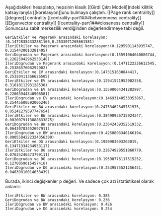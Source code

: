 Aşağıdakileri hesaplatıp, hepsinin klasik [[Girdi Çıktı Modeli]]ndeki kilitlik katsayılarıyla [[korelasyon]]unu bulmaya çalıştım.
[[Page rank centrality]]
[[degree]] centrality
[[centrality-part1###betweenness centrality]]
[[Eigenvector centrality]]
[[centrality-part1###closeness centrality]]
Sonuncusu sabit merkezilik verdiğinden değerlendirmeye tabi değil. 

```
GeriEtkiler ve Pagerank arasındaki korelasyon:(0.14728354332881166,0.2533071265661581)
IleriEtkiler ve Pagerank arasındaki korelasyon:(0.1295901143935747, 0.3154420013281405)
GeriDogrudan ve Pagerank arasındaki korelasyon:(0.15591064040086744, 0.22625042962533148)
IleriDogrudan ve Pagerank arasındaki korelasyon:(0.1471122226612545, 0.2538657608292902)
GeriEtkiler ve EV arasındaki korelasyon:(0.1473151630844417, 0.25320411366626505)
IleriEtkiler ve EV arasındaki korelasyon:(0.12941521952002358, 0.3161011293128538)
GeriDogrudan ve EV arasındaki korelasyon:(0.15598064341282997, 0.22603944540906581)
IleriDogrudan ve EV arasındaki korelasyon:(0.14693148533353867, 0.25445600592005246)
GeriEtkiler ve BW arasındaki korelasyon:(0.24753462345751975, 0.05241279597747654)
IleriEtkiler ve BW arasındaki korelasyon:(0.38490936735924347, 0.0020079113888633875)
GeriDogrudan ve BW arasındaki korelasyon:(0.23642439352519332, 0.06430703452697911)
IleriDogrudan ve BW arasındaki korelasyon:(0.4258803346166194, 0.0005584222324356309)
GeriEtkiler ve DG arasındaki korelasyon:(0.1920983693203019, 0.13471334234953117)
IleriEtkiler ve DG arasındaki korelasyon:(0.22674929551860779, 0.07635246373799111)
GeriDogrudan ve DG arasındaki korelasyon:(0.19590776117515252, 0.1270059615457416)
IleriDogrudan ve DG arasındaki korelasyon:(0.2539575521256451, 0.04639810014633439)
```
Burada, ikinci değişkenler p değeri. Ve sadece çok azı istatistiksel olarak anlamlı:

```
IleriEtkiler ve BW arasındaki korelasyon: 0.385
GeriDogrudan ve BW arasındaki korelasyon: 0.236
IleriDogrudan ve BW arasındaki korelasyon: 0.426
IleriDogrudan ve DG arasındaki korelasyon: 0.254
```